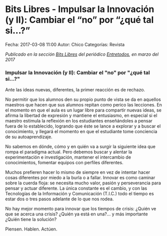 Bits Libres - Impulsar la Innovación (y II): Cambiar el “no” por “¿qué tal si...?”
==================================

Fecha: 2017-03-08 11:00
Autor: Chico
Categorías: Revista

_Publicado en la sección [Bits Libres](http://www.gulag.org.mx/revista/2016-05-10-Bits-Libres.html) del periódico [Entretodos](http://periodicoentretodos.com/), en marzo del 2017_

<!-- break -->

### Impulsar la Innovación (y II): Cambiar el "no" por "¿qué tal si...?"

Ante las ideas nuevas, diferentes, la primer reacción es de rechazo.

No permitir que los alumnos den su propio punto de vista se da en aquellos maestros que hacen que sus alumnos repitan como perico las lecciones. En el momento en que el aula es un lugar libre para compartir nuevas ideas, se afirma la libertad de expresión y mantiene el entusiasmo, en especial si el maestro estimula la reflexión en los estudiantes enseñándoles a pensar fuera de lo establecido, logrando que éste se lance a explorar y a buscar el conocimiento, y llegará el momento en que el estudiante tome conciencia de su autoaprendizaje.

No sabemos en dónde, cómo y en quién va a surgir la siguiente idea que rompa el paradigma actual. Pero debemos buscar y alentar la experimentación e investigación, mantener el intercambio de conocimientos, fomentar equipos con perfiles diferentes.

Muchos prefieren hacer lo mismo de siempre en vez de intentar hacer cosas diferentes por miedo a la burla o a fallar. Innovar es como caminar sobre la cuerda floja: se necesita mucho valor, pasión y perseverancia para pensar y actuar diferente. La única constante es el cambio, y con las Tecnologías de la Información y Comunicación (T.I.C.) todo el tiempo es estar dos o tres pasos adelante de lo que nos rodea.

No hay mejor momento para innovar que los tiempos de crisis: ¿Quién ve que se acerca una crisis? ¿Quién ya está en una?... y más importante ¿Quién tiene la solución?

Piensen. Hablen. Actúen.
